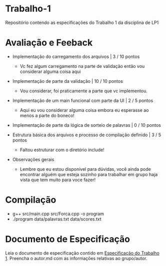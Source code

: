 # Trabalho-1
Repositório contendo as especificações do Trabalho 1 da disciplina de LP1

# Avaliação e Feeback

- Implementação do carregamento dos arquivos | 3 / 10 pontos
    - Vc fez algum carregamento na parte de validação então vou considerar alguma coisa aqui

- Implementação de parte da validação | 10 / 10 pontos
    - Vou considerar, foi praticamente a parte que vc implementou.

- Implementação de um main funcional com parte da UI | 2 / 5 pontos
    - Aqui eu vou considerar alguma coisa embora eu esperasse ao menos a parte do boneco!

- Implementação de parte da lógica de sorteio de palavras | 0 / 10 pontos 

- Estrutura básica dos arquivos e processo de compilação definido | 3 / 5 pontos
    - Faltou estruturar com o diretório include!

- Observações gerais
    - Lembre que eu estou disponível para dúvidas, você ainda pode encontrar alguém que esteja sozinho para trabalhar em grupo haja vista que tem muito para voce fazer!

# Compilação
- g++ src/main.cpp src/Forca.cpp -o program
- ./program data/palavras.txt data/scores.txt

# Documento de Especificação

Leia o documento de especificação contido em [Especificação do Trabalho 1](https://docs.google.com/document/d/1aa51VNLQ_jpZaEuGkMz2KE8feAkE48-TENZ9eqn48nk/edit?usp=sharing). Preencha o autor.md com as informações relativas ao grupo/autor.
